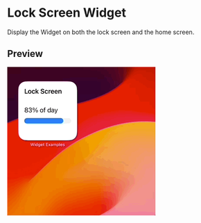 # Lock Screen Widget

Display the Widget on both the lock screen and the home screen.

## Preview

![Lock Screen Widget](../../Resources/Recordings/LockScreenWidget.gif)
